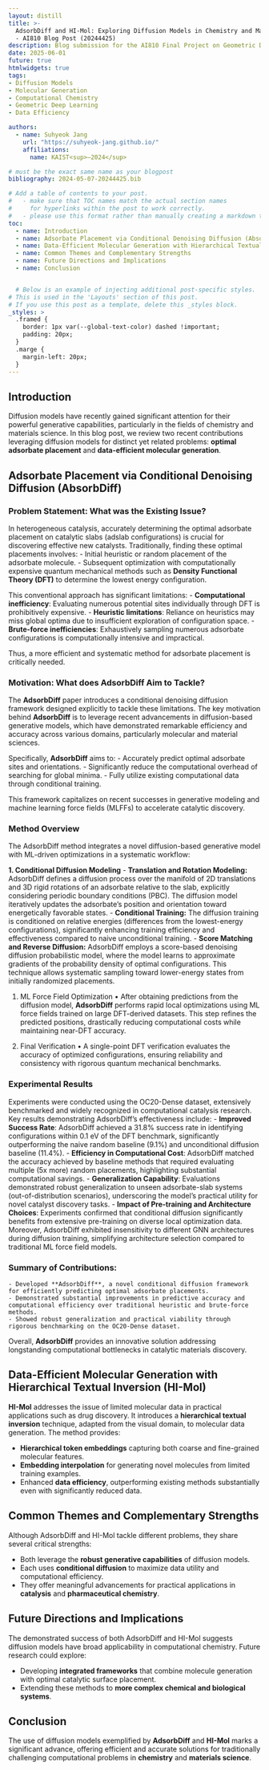 ```yaml
---
layout: distill
title: >-
  AdsorbDiff and HI-Mol: Exploring Diffusion Models in Chemistry and Material Science 
  - AI810 Blog Post (20244425)
description: Blog submission for the AI810 Final Project on Geometric Deep Learning
date: 2025-06-01
future: true
htmlwidgets: true
tags:
- Diffusion Models  
- Molecular Generation  
- Computational Chemistry  
- Geometric Deep Learning  
- Data Efficiency

authors:
  - name: Suhyeok Jang
    url: "https://suhyeok-jang.github.io/"
    affiliations:
      name: KAIST<sup>–2024</sup>

# must be the exact same name as your blogpost
bibliography: 2024-05-07-20244425.bib  

# Add a table of contents to your post.
#   - make sure that TOC names match the actual section names
#     for hyperlinks within the post to work correctly. 
#   - please use this format rather than manually creating a markdown table of contents.
toc:
  - name: Introduction
  - name: Adsorbate Placement via Conditional Denoising Diffusion (AbsorbDiff)
  - name: Data-Efficient Molecular Generation with Hierarchical Textual Inversion (HI-Mol)
  - name: Common Themes and Complementary Strengths
  - name: Future Directions and Implications
  - name: Conclusion


  # Below is an example of injecting additional post-specific styles.
# This is used in the 'Layouts' section of this post.
# If you use this post as a template, delete this _styles block.
_styles: >
  .framed {
    border: 1px var(--global-text-color) dashed !important;
    padding: 20px;
  }
  .marge {
    margin-left: 20px;
  }
---
```


## Introduction

Diffusion models have recently gained significant attention for their powerful generative capabilities, particularly in the fields of chemistry and materials science. In this blog post, we review two recent contributions leveraging diffusion models for distinct yet related problems: **optimal adsorbate placement** and **data-efficient molecular generation**.

## Adsorbate Placement via Conditional Denoising Diffusion (AbsorbDiff)

### Problem Statement: What was the Existing Issue?

In heterogeneous catalysis, accurately determining the optimal adsorbate placement on catalytic slabs (adslab configurations) is crucial for discovering effective new catalysts. Traditionally, finding these optimal placements involves:
	-	Initial heuristic or random placement of the adsorbate molecule.
	-	Subsequent optimization with computationally expensive quantum mechanical methods such as **Density Functional Theory (DFT)** to determine the lowest energy configuration.

This conventional approach has significant limitations:
	-	**Computational inefficiency**: Evaluating numerous potential sites individually through DFT is prohibitively expensive.
	-	**Heuristic limitations**: Reliance on heuristics may miss global optima due to insufficient exploration of configuration space.
	-	**Brute-force inefficiencies**: Exhaustively sampling numerous adsorbate configurations is computationally intensive and impractical.

Thus, a more efficient and systematic method for adsorbate placement is critically needed.

### Motivation: What does AdsorbDiff Aim to Tackle?

The **AdsorbDiff** paper introduces a conditional denoising diffusion framework designed explicitly to tackle these limitations. The key motivation behind **AdsorbDiff** is to leverage recent advancements in diffusion-based generative models, which have demonstrated remarkable efficiency and accuracy across various domains, particularly molecular and material sciences.

Specifically, **AdsorbDiff** aims to:
	-	Accurately predict optimal adsorbate sites and orientations.
	-	Significantly reduce the computational overhead of searching for global minima.
	-	Fully utilize existing computational data through conditional training.

This framework capitalizes on recent successes in generative modeling and machine learning force fields (MLFFs) to accelerate catalytic discovery.

### Method Overview

The AdsorbDiff method integrates a novel diffusion-based generative model with ML-driven optimizations in a systematic workflow:

**1. Conditional Diffusion Modeling**
	-	**Translation and Rotation Modeling:**
AdsorbDiff defines a diffusion process over the manifold of 2D translations and 3D rigid rotations of an adsorbate relative to the slab, explicitly considering periodic boundary conditions (PBC). The diffusion model iteratively updates the adsorbate’s position and orientation toward energetically favorable states.
	-	**Conditional Training:**
The diffusion training is conditioned on relative energies (differences from the lowest-energy configurations), significantly enhancing training efficiency and effectiveness compared to naive unconditional training.
	-	**Score Matching and Reverse Diffusion:**
AdsorbDiff employs a score-based denoising diffusion probabilistic model, where the model learns to approximate gradients of the probability density of optimal configurations. This technique allows systematic sampling toward lower-energy states from initially randomized placements.

1. ML Force Field Optimization
	•	After obtaining predictions from the diffusion model, **AdsorbDiff** performs rapid local optimizations using ML force fields trained on large DFT-derived datasets. This step refines the predicted positions, drastically reducing computational costs while maintaining near-DFT accuracy.

1. Final Verification
	•	A single-point DFT verification evaluates the accuracy of optimized configurations, ensuring reliability and consistency with rigorous quantum mechanical benchmarks.

<!-- Figure: Detailed workflow of AdsorbDiff highlighting the conditional diffusion modeling and subsequent ML force field optimization steps. -->

### Experimental Results

Experiments were conducted using the OC20-Dense dataset, extensively benchmarked and widely recognized in computational catalysis research. Key results demonstrating AdsorbDiff’s effectiveness include:
	-	**Improved Success Rate**:
AdsorbDiff achieved a 31.8% success rate in identifying configurations within 0.1 eV of the DFT benchmark, significantly outperforming the naive random baseline (9.1%) and unconditional diffusion baseline (11.4%).
	-	**Efficiency in Computational Cost**:
AdsorbDiff matched the accuracy achieved by baseline methods that required evaluating multiple (5x more) random placements, highlighting substantial computational savings.
	-	**Generalization Capability**:
Evaluations demonstrated robust generalization to unseen adsorbate-slab systems (out-of-distribution scenarios), underscoring the model’s practical utility for novel catalyst discovery tasks.
	-	**Impact of Pre-training and Architecture Choices**:
Experiments confirmed that conditional diffusion significantly benefits from extensive pre-training on diverse local optimization data. Moreover, AdsorbDiff exhibited insensitivity to different GNN architectures during diffusion training, simplifying architecture selection compared to traditional ML force field models.

<!-- Figure: AdsorbDiff vs. baseline methods in terms of DFT success rates and computational efficiency. -->

### Summary of Contributions:

	- Developed **AdsorbDiff**, a novel conditional diffusion framework for efficiently predicting optimal adsorbate placements.
	- Demonstrated substantial improvements in predictive accuracy and computational efficiency over traditional heuristic and brute-force methods.
	- Showed robust generalization and practical viability through rigorous benchmarking on the OC20-Dense dataset.

Overall, **AdsorbDiff** provides an innovative solution addressing longstanding computational bottlenecks in catalytic materials discovery.

## Data-Efficient Molecular Generation with Hierarchical Textual Inversion (HI-Mol)


**HI-Mol** addresses the issue of limited molecular data in practical applications such as drug discovery. It introduces a **hierarchical textual inversion** technique, adapted from the visual domain, to molecular data generation. The method provides:

- **Hierarchical token embeddings** capturing both coarse and fine-grained molecular features.
- **Embedding interpolation** for generating novel molecules from limited training examples.
- Enhanced **data efficiency**, outperforming existing methods substantially even with significantly reduced data.


## Common Themes and Complementary Strengths

Although AdsorbDiff and HI-Mol tackle different problems, they share several critical strengths:

- Both leverage the **robust generative capabilities** of diffusion models.
- Each uses **conditional diffusion** to maximize data utility and computational efficiency.
- They offer meaningful advancements for practical applications in **catalysis** and **pharmaceutical chemistry**.

## Future Directions and Implications

The demonstrated success of both AdsorbDiff and HI-Mol suggests diffusion models have broad applicability in computational chemistry. Future research could explore:

- Developing **integrated frameworks** that combine molecule generation with optimal catalytic surface placement.
- Extending these methods to **more complex chemical and biological systems**.

## Conclusion

The use of diffusion models exemplified by **AdsorbDiff** and **HI-Mol** marks a significant advance, offering efficient and accurate solutions for traditionally challenging computational problems in **chemistry** and **materials science**.
